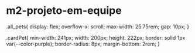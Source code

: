# m2-projeto-em-equipe

.all_pets{
  display: flex;
  overflow-x: scroll;
  max-width: 25.75rem;
  gap: 10px;
}

.cardPet{
  min-width: 241px;
  width: 200px;
  height: 222px;
  border: solid 1px var(--color-purple);
  border-radius: 8px;
  margin-bottom: 2rem;
}
